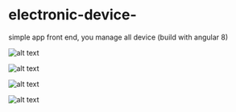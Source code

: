 # electronic-device-
simple app front end, you manage all device (build with angular 8)


![alt text](https://github.com/[FwZtheone]/[electronic-device-]/blob/[master]/appareil.jpg?raw=true)

![alt text](https://github.com/[FwZtheone]/[electronic-device-]/blob/[master]/capture.jpg?raw=true)

![alt text](https://github.com/[FwZtheone]/[electronic-device-]/blob/[master]/forms.jpg?raw=true)

![alt text](https://github.com/[FwZtheone]/[electronic-device-]/blob/[master]/user.jpg?raw=true)
